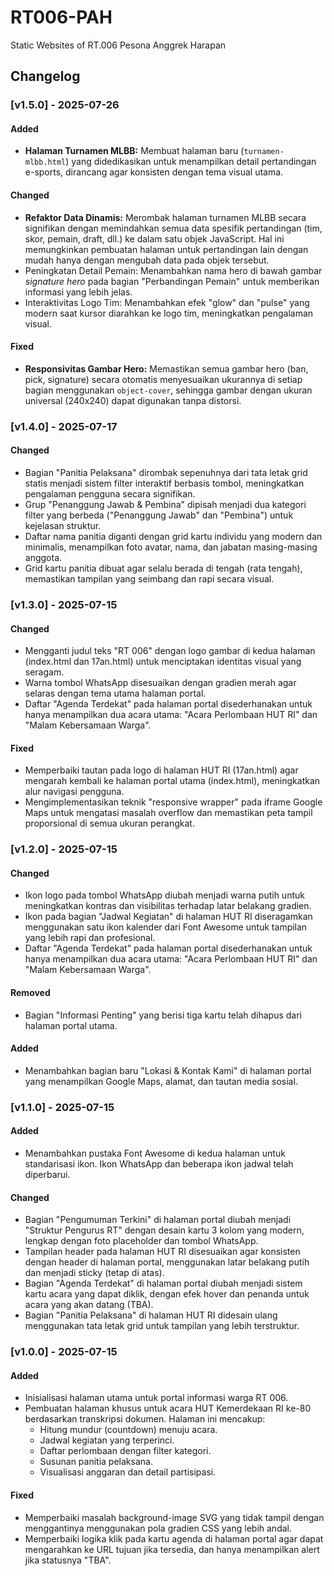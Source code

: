 # RT006-PAH

Static Websites of RT.006 Pesona Anggrek Harapan

## Changelog

### [v1.5.0] - 2025-07-26

#### Added

- **Halaman Turnamen MLBB:** Membuat halaman baru (`turnamen-mlbb.html`) yang didedikasikan untuk menampilkan detail pertandingan e-sports, dirancang agar konsisten dengan tema visual utama.

#### Changed

- **Refaktor Data Dinamis:** Merombak halaman turnamen MLBB secara signifikan dengan memindahkan semua data spesifik pertandingan (tim, skor, pemain, draft, dll.) ke dalam satu objek JavaScript. Hal ini memungkinkan pembuatan halaman untuk pertandingan lain dengan mudah hanya dengan mengubah data pada objek tersebut.
- Peningkatan Detail Pemain: Menambahkan nama hero di bawah gambar *signature hero* pada bagian "Perbandingan Pemain" untuk memberikan informasi yang lebih jelas.
- Interaktivitas Logo Tim: Menambahkan efek "glow" dan "pulse" yang modern saat kursor diarahkan ke logo tim, meningkatkan pengalaman visual.

#### Fixed

- **Responsivitas Gambar Hero:** Memastikan semua gambar hero (ban, pick, signature) secara otomatis menyesuaikan ukurannya di setiap bagian menggunakan `object-cover`, sehingga gambar dengan ukuran universal (240x240) dapat digunakan tanpa distorsi.

### [v1.4.0] - 2025-07-17

#### Changed

- Bagian "Panitia Pelaksana" dirombak sepenuhnya dari tata letak grid statis menjadi sistem filter interaktif berbasis tombol, meningkatkan pengalaman pengguna secara signifikan.
- Grup "Penanggung Jawab & Pembina" dipisah menjadi dua kategori filter yang berbeda ("Penanggung Jawab" dan "Pembina") untuk kejelasan struktur.
- Daftar nama panitia diganti dengan grid kartu individu yang modern dan minimalis, menampilkan foto avatar, nama, dan jabatan masing-masing anggota.
- Grid kartu panitia dibuat agar selalu berada di tengah (rata tengah), memastikan tampilan yang seimbang dan rapi secara visual.

### [v1.3.0] - 2025-07-15

#### Changed

- Mengganti judul teks "RT 006" dengan logo gambar di kedua halaman (index.html dan 17an.html) untuk menciptakan identitas visual yang seragam.
- Warna tombol WhatsApp disesuaikan dengan gradien merah agar selaras dengan tema utama halaman portal.
- Daftar "Agenda Terdekat" pada halaman portal disederhanakan untuk hanya menampilkan dua acara utama: "Acara Perlombaan HUT RI" dan "Malam Kebersamaan Warga".

#### Fixed

- Memperbaiki tautan pada logo di halaman HUT RI (17an.html) agar mengarah kembali ke halaman portal utama (index.html), meningkatkan alur navigasi pengguna.
- Mengimplementasikan teknik "responsive wrapper" pada iframe Google Maps untuk mengatasi masalah overflow dan memastikan peta tampil proporsional di semua ukuran perangkat.

### [v1.2.0] - 2025-07-15

#### Changed

- Ikon logo pada tombol WhatsApp diubah menjadi warna putih untuk meningkatkan kontras dan visibilitas terhadap latar belakang gradien.
- Ikon pada bagian "Jadwal Kegiatan" di halaman HUT RI diseragamkan menggunakan satu ikon kalender dari Font Awesome untuk tampilan yang lebih rapi dan profesional.
- Daftar "Agenda Terdekat" pada halaman portal disederhanakan untuk hanya menampilkan dua acara utama: "Acara Perlombaan HUT RI" dan "Malam Kebersamaan Warga".

#### Removed

- Bagian "Informasi Penting" yang berisi tiga kartu telah dihapus dari halaman portal utama.

#### Added

- Menambahkan bagian baru "Lokasi & Kontak Kami" di halaman portal yang menampilkan Google Maps, alamat, dan tautan media sosial.

### [v1.1.0] - 2025-07-15

#### Added

- Menambahkan pustaka Font Awesome di kedua halaman untuk standarisasi ikon. Ikon WhatsApp dan beberapa ikon jadwal telah diperbarui.

#### Changed

- Bagian "Pengumuman Terkini" di halaman portal diubah menjadi "Struktur Pengurus RT" dengan desain kartu 3 kolom yang modern, lengkap dengan foto placeholder dan tombol WhatsApp.
- Tampilan header pada halaman HUT RI disesuaikan agar konsisten dengan header di halaman portal, menggunakan latar belakang putih dan menjadi sticky (tetap di atas).
- Bagian "Agenda Terdekat" di halaman portal diubah menjadi sistem kartu acara yang dapat diklik, dengan efek hover dan penanda untuk acara yang akan datang (TBA).
- Bagian "Panitia Pelaksana" di halaman HUT RI didesain ulang menggunakan tata letak grid untuk tampilan yang lebih terstruktur.

### [v1.0.0] - 2025-07-15

#### Added

- Inisialisasi halaman utama untuk portal informasi warga RT 006.
- Pembuatan halaman khusus untuk acara HUT Kemerdekaan RI ke-80 berdasarkan transkripsi dokumen. Halaman ini mencakup:
  - Hitung mundur (countdown) menuju acara.
  - Jadwal kegiatan yang terperinci.
  - Daftar perlombaan dengan filter kategori.
  - Susunan panitia pelaksana.
  - Visualisasi anggaran dan detail partisipasi.

#### Fixed

- Memperbaiki masalah background-image SVG yang tidak tampil dengan menggantinya menggunakan pola gradien CSS yang lebih andal.
- Memperbaiki logika klik pada kartu agenda di halaman portal agar dapat mengarahkan ke URL tujuan jika tersedia, dan hanya menampilkan alert jika statusnya "TBA".
